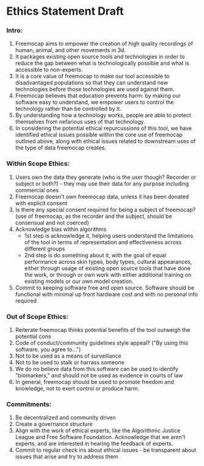 # Ethics Statement Draft

### Intro:
1. Freemocap aims to empower the creation of high quality recordings of human, animal, and other movements in 3d.
2. It packages existing open source tools and technologies in order to reduce the gap between what is technologically possible and what is accessible to non-experts.
3. It is a core value of freemocap to make our tool accessible to disadvantaged populations so that they can understand new technologies before those technologies are used against them.
4. Freemocap believes that education prevents harm: by making our software easy to understand, we empower users to control the technology rather than be controlled by it.
5. By understanding how a technology works, people are able to protect themselves from nefarious uses of that technology.
6. In considering the potential ethical repurcussions of this tool, we have identified ethical issues possible within the core use of freemocap outlined above, along with ethical issues related to downstream uses of the type of data freemocap creates.

### Within Scope Ethics:
1. Users own the data they generate (who is the user though? Recorder or subject or both?) - they may use their data for any purpose including commercial ones
2. Freemocap doesn't own freemocap data, unless it has been donated with explicit consent
3. Is there any special consent required for being a subject of freemocap? (use of freemocap, as the recorder and the subject, should be consensual and not coerced)
4. Acknowledge bias within algorithms 
    - 1st step is acknowledge it, helping users understand the limitations of the tool in terms of representation and effectiveness across different groups
    - 2nd step is do something about it, with the goal of equal performance across skin types, body types, cultural appearances, either through usage of existing open source tools that have done the work, or through or own work with either additional training on existing models or our own model creation.
5. Commit to keeping software free and open source. Software should be functional with minimal up front hardware cost and with no personal info required

### Out of Scope Ethics:
1. Reiterate freemocap thinks potential benefits of the tool outweigh the potential cons
2. Code of conduct/community guidelines style appeal? ("By using this software, you agree to...")
3. Not to be used as a means of surveillance
4. Not to be used to stalk or harrass someone
5. We do no believe data from this software can be used to identify "biomarkers," and should not be used as evidence in courts of law
6. In general, freemocap should be used to promote freedom and knowledge, not to exert control or produce harm.

### Commitments:
1. Be decentralized and community driven
2. Create a governance structure
3. Align with the work of ethical experts, like the Algorithmic Justice League and Free Software Foundation. Acknowledge that we aren't experts, and are interested in hearing the feedback of experts.
4. Commit to regular check ins about ethical issues - be transparent about issues that arise and try to address them
